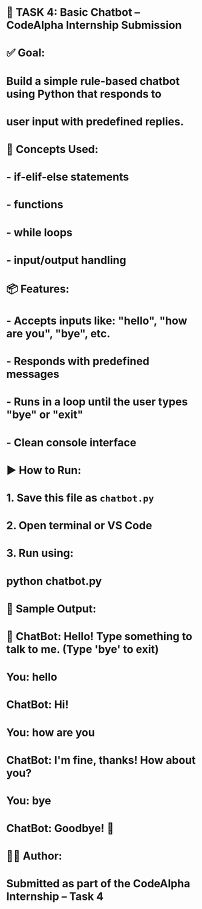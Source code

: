#  💬 TASK 4: Basic Chatbot – CodeAlpha Internship Submission
 
# ✅ Goal:
# Build a simple rule-based chatbot using Python that responds to
# user input with predefined replies.
#
# 🧠 Concepts Used:
# - if-elif-else statements
# - functions
# - while loops
# - input/output handling
#
# 📦 Features:
# - Accepts inputs like: "hello", "how are you", "bye", etc.
# - Responds with predefined messages
# - Runs in a loop until the user types "bye" or "exit"
# - Clean console interface
#
# ▶️ How to Run:
# 1. Save this file as `chatbot.py`
# 2. Open terminal or VS Code
# 3. Run using:
#       python chatbot.py
#
# 📝 Sample Output:
# 🤖 ChatBot: Hello! Type something to talk to me. (Type 'bye' to exit)
#
# You: hello
# ChatBot: Hi!
#
# You: how are you
# ChatBot: I'm fine, thanks! How about you?
#
# You: bye
# ChatBot: Goodbye! 👋
#
# 👨‍💻 Author:
# Submitted as part of the CodeAlpha Internship – Task 4

